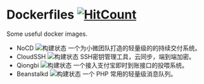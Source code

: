# Dockerfiles [![HitCount](https://hits.dwyl.com/naiba/Dockerfiles.svg)](https://hits.dwyl.com/naiba/Dockerfiles)

Some useful docker images.

- NoCD ![构建状态](https://github.com/naiba/nocd/workflows/Build%20Docker%20Image/badge.svg) 一个为小微团队打造的轻量级的的持续交付系统。
- CloudSSH ![构建状态](https://github.com/naiba/cloudssh/workflows/Build%20Docker%20Image/badge.svg) SSH密钥管理工具，云同步，端到端加密。
- Qiongbi ![构建状态](https://github.com/naiba/qiongbi/workflows/Build%20Docker%20Image/badge.svg) 一个接入支付宝即时到账接口的投喂系统。
- Beanstalkd ![构建状态](https://github.com/naiba/Dockerfiles/workflows/beanstalkd/badge.svg) 一个 PHP 常用的轻量级消息队列。
